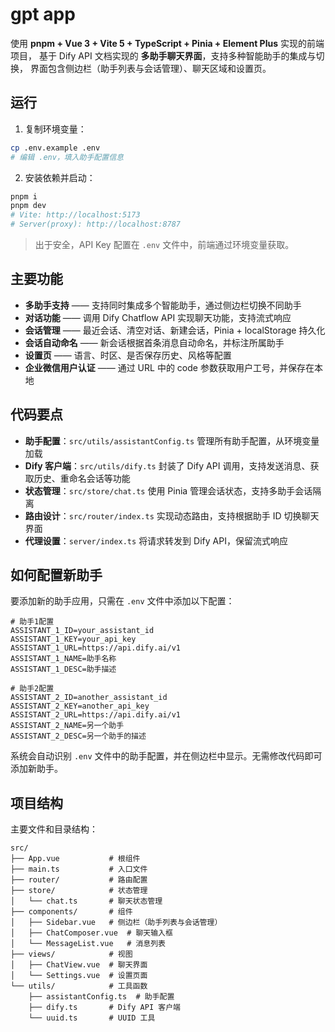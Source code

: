 # gpt app

使用 **pnpm + Vue 3 + Vite 5 + TypeScript + Pinia + Element Plus** 实现的前端项目，
基于 Dify API 文档实现的 **多助手聊天界面**，支持多种智能助手的集成与切换，
界面包含侧边栏（助手列表与会话管理）、聊天区域和设置页。

## 运行

1. 复制环境变量：

```bash
cp .env.example .env
# 编辑 .env，填入助手配置信息
```

2. 安装依赖并启动：

```bash
pnpm i
pnpm dev
# Vite: http://localhost:5173
# Server(proxy): http://localhost:8787
```

> 出于安全，API Key 配置在 `.env` 文件中，前端通过环境变量获取。

## 主要功能

- **多助手支持** —— 支持同时集成多个智能助手，通过侧边栏切换不同助手
- **对话功能** —— 调用 Dify Chatflow API 实现聊天功能，支持流式响应
- **会话管理** —— 最近会话、清空对话、新建会话，Pinia + localStorage 持久化
- **会话自动命名** —— 新会话根据首条消息自动命名，并标注所属助手
- **设置页** —— 语言、时区、是否保存历史、风格等配置
- **企业微信用户认证** —— 通过 URL 中的 code 参数获取用户工号，并保存在本地

## 代码要点

- **助手配置**：`src/utils/assistantConfig.ts` 管理所有助手配置，从环境变量加载
- **Dify 客户端**：`src/utils/dify.ts` 封装了 Dify API 调用，支持发送消息、获取历史、重命名会话等功能
- **状态管理**：`src/store/chat.ts` 使用 Pinia 管理会话状态，支持多助手会话隔离
- **路由设计**：`src/router/index.ts` 实现动态路由，支持根据助手 ID 切换聊天界面
- **代理设置**：`server/index.ts` 将请求转发到 Dify API，保留流式响应

## 如何配置新助手

要添加新的助手应用，只需在 `.env` 文件中添加以下配置：

```env
# 助手1配置
ASSISTANT_1_ID=your_assistant_id
ASSISTANT_1_KEY=your_api_key
ASSISTANT_1_URL=https://api.dify.ai/v1
ASSISTANT_1_NAME=助手名称
ASSISTANT_1_DESC=助手描述

# 助手2配置
ASSISTANT_2_ID=another_assistant_id
ASSISTANT_2_KEY=another_api_key
ASSISTANT_2_URL=https://api.dify.ai/v1
ASSISTANT_2_NAME=另一个助手
ASSISTANT_2_DESC=另一个助手的描述
```

系统会自动识别 `.env` 文件中的助手配置，并在侧边栏中显示。无需修改代码即可添加新助手。

## 项目结构

主要文件和目录结构：

```
src/
├── App.vue           # 根组件
├── main.ts           # 入口文件
├── router/           # 路由配置
├── store/            # 状态管理
│   └── chat.ts       # 聊天状态管理
├── components/       # 组件
│   ├── Sidebar.vue   # 侧边栏（助手列表与会话管理）
│   ├── ChatComposer.vue  # 聊天输入框
│   └── MessageList.vue   # 消息列表
├── views/            # 视图
│   ├── ChatView.vue  # 聊天界面
│   └── Settings.vue  # 设置页面
└── utils/            # 工具函数
    ├── assistantConfig.ts  # 助手配置
    ├── dify.ts       # Dify API 客户端
    └── uuid.ts       # UUID 工具
```
